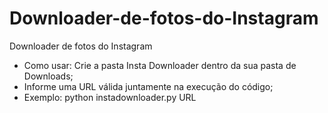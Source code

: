 # Downloader-de-fotos-do-Instagram
Downloader de fotos do Instagram

- Como usar: Crie a pasta Insta Downloader dentro da sua pasta de Downloads;
- Informe uma URL válida juntamente na execução do código;
- Exemplo: python instadownloader.py URL
